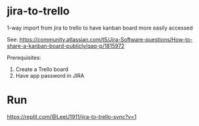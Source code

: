 # jira-to-trello
1-way import from jira to trello to have kanban board more easily accessed

See: https://community.atlassian.com/t5/Jira-Software-questions/How-to-share-a-kanban-board-publicly/qaq-p/1815972

Prerequisites:
1. Create a Trello board
2. Have app password in JIRA

# Run
https://replit.com/@LeeU1911/jira-to-trello-sync?v=1
